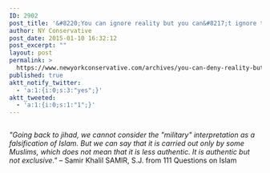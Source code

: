 ```yaml
---
ID: 2902
post_title: '&#8220;You can ignore reality but you can&#8217;t ignore the consequences of ignoring reality.&#8221; -Ayn Rand'
author: NY Conservative
post_date: 2015-01-10 16:32:12
post_excerpt: ""
layout: post
permalink: >
  https://www.newyorkconservative.com/archives/you-can-deny-reality-but-you-cant-ignore-the-consequences-of-denying-reality-ayn-rand/
published: true
aktt_notify_twitter:
  - 'a:1:{i:0;s:3:"yes";}'
aktt_tweeted:
  - 'a:1:{i:0;s:1:"1";}'
---
```

<p><img src="http://www.newyorkconservative.com/wp-content/uploads/2015/01/011015_2131_Youcandenyr1.jpg" alt="" />
	</p><p><em>"Going back to jihad, we cannot consider the "military" interpretation as a falsification of Islam. But we can say that it is carried out only by some Muslims, which does not mean that it is less authentic. It is authentic but not exclusive."</em> – Samir Khalil SAMIR, S.J. from 111 Questions on Islam</p>